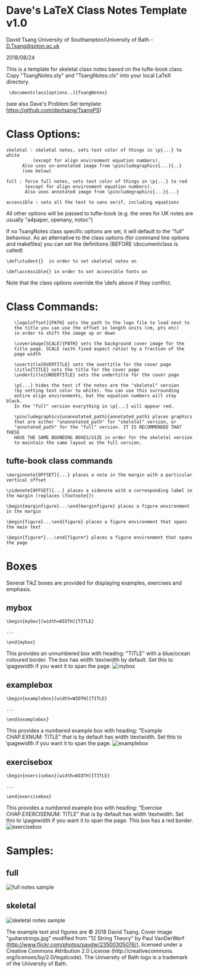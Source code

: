 # Dave's LaTeX Class Notes Template v1.0

David Tsang University of Southampton/University of Bath - D.Tsang@soton.ac.uk

2018/08/24

This is a template for skeletal class notes based on the tufte-book class.
Copy "TsangNotes.sty" and "TsangNotes.cls" into your local LaTeX directory.

     \documentclass[options..]{TsangNotes}

(see also Dave's Problem Set template: https://github.com/davtsang/TsangPS)


# Class Options:

  	skeletal : skeletal notes, sets text color of things in \p{...} to white
	          (except for align environment equation numbers).
		  Also uses un-annotated image from \pincludegraphics{...}{..}
		  (see below)

	full : force full notes, sets text color of things in \p{...} to red
	       (except for align environment equation numbers).
	       Also uses annotated image from \pincludegraphics{...}{...}

	accessible : sets all the text to sans serif, including equations

All other options will be passed to tufte-book (e.g. the ones for UK notes are usually "a4paper, openany, notoc")

If no TsangNotes class specific options are set, it will default to the "full" behaviour. As an alternative to the class options (for command line options and makefiles) you can set the definitions (BEFORE \documentclass is called)

	\def\student{}  in order to set skeletal notes on

	\def\accessible{} in order to set accessible fonts on

Note that the class options override the \defs above  if they conflict.

# Class Commands:

       \logo[offset]{PATH} sets the path to the logo file to load next to
       the title you can use the offset in length units (cm, pts etc)
       in order to shift the image up or down

       \coverimage[SCALE]{PATH} sets the background cover image for the
       title page. SCALE (with fixed aspect ratio) by a fraction of the
       page width
       
       \overtitle{OVERTITLE} sets the overtitle for the cover page
       \title{TITLE} sets the title for the cover page
       \undertitle{UNDERTITLE} sets the undertitle for the cover page

       \p{...} hides the text if the notes are the "skeletal" version
       (by setting text color to white). You can use this surrounding
       entire align environments, but the equation numbers will stay black.
       In the "full" version everything in \p{...} will appear red. 

       \pincludegraphics{unannotated_path}{annotated_path} places graphics
       that are either "unannotated_path" for "skeletal" version, or
       "annotated_path" for the "full" version. IT IS RECOMMENDED THAT THESE
       HAVE THE SAME BOUNDING BOXES/SIZE in order for the skeletal version
       to maintain the same layout as the full version. 

## tufte-book class commands
	
	\marginnote[OFFSET]{...} places a note in the margin with a particular vertical offset
	
	\sidenote[OFFSET]{...} places a sidenote with a corresponding label in the margin (replaces \footnote{})
	
	\begin{marginfigure}...\end{marginfigure} places a figure environment in the margin
	
	\begin{figure}...\end{figure} places a figure environment that spans the main text
	
	\begin{figure*}...\end{figure*} places a figure environment that spans the page

# Boxes

Several TikZ boxes are provided for displaying examples, exercises and
emphasis.

## mybox

	\begin{mybox}[width=WIDTH]{TITLE}

	...
	
	\end{mybox}

This provides an unnumbered box with heading: "TITLE" with a blue/ocean coloured border. The box has width \textwidth by default. Set this to \pagewidth if you want it to span the page.
![mybox](mybox.png "mybox screenshot")

## examplebox

	\begin{examplebox}[width=WIDTH]{TITLE}

	...
	
	\end{examplebox}

This provides a numbered example box with heading: "Example CHAP.EXNUM: TITLE"
that is by default has width \textwidth. Set this to \pagewidth if you want it to span the page.
![examplebox](examplebox.png "examplebox screenshot")

## exercisebox

	\begin{exercisebox}[width=WIDTH]{TITLE}

	...
	
	\end{exercisebox}

This provides a numbered example box with heading: "Exercise CHAP.EXERCISENUM: TITLE"
that is by default has width \textwidth. Set this to \pagewidth if you want it to span the page. This box has a red border.
![exercisebox](exercisebox.png "exercisebox screenshot")

# Samples:

## full

![full notes sample](full_screenshot.png "full example screenshot")


## skeletal

![skeletal notes sample](skeletal_screenshot.png "skeletal example screenshot")



The example text and figures are  © 2018 David Tsang. Cover image "guitarstrings.jpg" modified from "12 String Theory" by Paul VanDerWerf (http://www.flickr.com/photos/pavdw/23500305076/), licensed under a Creative Commons Attribution 2.0 License (http://creativecommons. org/licenses/by/2.0/legalcode). The University of Bath logo is a trademark of the University of Bath. 
